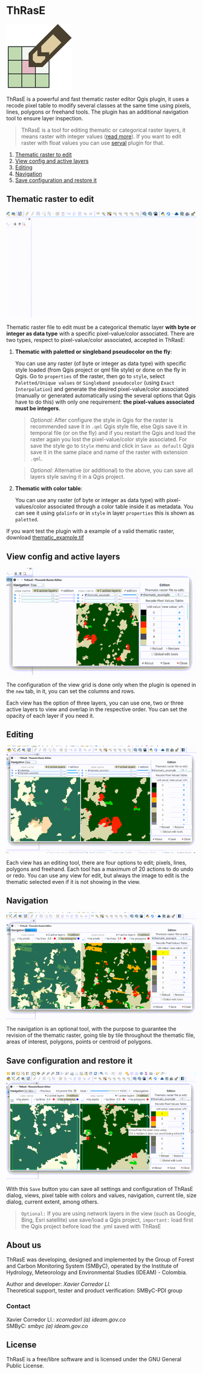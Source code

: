 # ThRasE

![](img/thrase.svg)

ThRasE is a powerful and fast thematic raster editor Qgis plugin, it uses a recode pixel table to modify several classes at the same time using pixels, lines, polygons or freehand tools. The plugin has an additional navigation tool to ensure layer inspection.

   > ThRasE is a tool for editing thematic or categorical raster layers, it means raster with integer values ([read more](#thematic-raster-to-edit)). If you want to edit raster with float values you can use [serval](https://plugins.qgis.org/plugins/Serval/) plugin for that.

1. [Thematic raster to edit](#thematic-raster-to-edit)
2. [View config and active layers](#view-config-and-active-layers)
3. [Editing](#editing)
4. [Navigation](#navigation)
5. [Save configuration and restore it](#save-configuration-and-restore-it)

## Thematic raster to edit

![](img/thematic.gif)

Thematic raster file to edit must be a categorical thematic layer **with byte or integer as data type** with a specific pixel-value/color associated. There are two types, respect to pixel-value/color associated, accepted in ThRasE:

1. **Thematic with paletted or singleband pseudocolor on the fly**:

    You can use any raster (of byte or integer as data type) with specific style loaded (from Qgis project or qml file style) or done on the fly in Qgis. Go to `properties` of the raster, then go to `style`, select `Paletted/Unique values` or `Singleband pseudocolor` (using `Exact` `Interpolation`) and generate the desired pixel-value/color associated (manually or generated automatically using the several options that Qgis have to do this) with only one requirement: **the pixel-values associated must be integers**.

    > *Optional:* After configure the style in Qgis for the raster is recommended save it in `.qml` Qgis style file, else Qgis save it in temporal file (or on the fly) and if you restart the Qgis and load the raster again you lost the pixel-value/color style associated. For save the style go to `Style` menu and click in `Save as default` Qgis save it in the same place and name of the raster with extension `.qml`.

    > *Optional:* Alternative (or additional) to the above, you can save all layers style saving it in a Qgis project.

2. **Thematic with color table**:

    You can use any raster (of byte or integer as data type) with pixel-values/color associated through a color table inside it as metadata. You can see it using `gdalinfo` or in `style` in layer `properties` this is shown as `paletted`.

If you want test the plugin with a example of a valid thematic raster, download [thematic_example.tif](https://raw.githubusercontent.com/SMByC/ThRasE/master/docs/thematic_example.tif)

## View config and active layers

![](img/active_layers.gif)

The configuration of the view grid is done only when the plugin is opened in the `new` tab, in it, you can set the columns and rows.

Each view has the option of three layers, you can use one, two or three active layers to view and overlap in the respective order. You can set the opacity of each layer if you need it.


## Editing

![](img/editing.gif)

Each view has an editing tool, there are four options to edit; pixels, lines, polygons and freehand. Each tool has a maximum of 20 actions to do undo or redo. You can use any view for edit, but always the image to edit is the thematic selected even if it is not showing in the view.

## Navigation

![](img/navigation.gif)

The navigation is an optional tool, with the purpose to guarantee the revision of the thematic raster, going tile by tile throughout the thematic file, areas of interest, polygons, points or centroid of polygons.

## Save configuration and restore it

![](img/save_load.gif)

With this `Save` button you can save all settings and configuration of ThRasE dialog, views, pixel table with colors and values, navigation, current tile, size dialog, current extent, among others.

> `Optional:` If you are using network layers in the view (such as Google, Bing, Esri satellite) use save/load a Qgis project, `important:` load first the Qgis project before load the .yml saved with ThRasE

## About us

ThRasE was developing, designed and implemented by the Group of Forest and Carbon Monitoring System (SMByC), operated by the Institute of Hydrology, Meteorology and Environmental Studies (IDEAM) - Colombia.

Author and developer: *Xavier Corredor Ll.*  
Theoretical support, tester and product verification: SMByC-PDI group

### Contact

Xavier Corredor Ll.: *xcorredorl (a) ideam.gov.co*  
SMByC: *smbyc (a) ideam.gov.co*

## License

ThRasE is a free/libre software and is licensed under the GNU General Public License.
